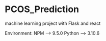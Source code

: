 # PCOS_Prediction
machine learning project with Flask and react

Environment:
NPM --> 9.5.0
Python --> 3.10.6
